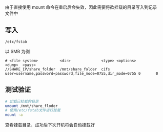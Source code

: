 由于直接使用 mount 命令在重启后会失效，因此需要将欲挂载的目录写入到记录文件中

## 写入

`/etc/fstab`

以 SMB 为例

```
# <file system>          <dir>              <type> <options>                                                    <dump>  <pass>  
//SHARE_IP/share_folder  /mnt/share_folder  cifs   user=username,password=password,file_mode=0755,dir_mode=0755 0       0
```


## 测试验证

```bash
# 卸载已挂载的目录
umount /mnt/share_floder
# 使用/etc/fstab文件进行挂载
mount -a
```

查看挂载目录，成功后下次开机将会自动挂载好